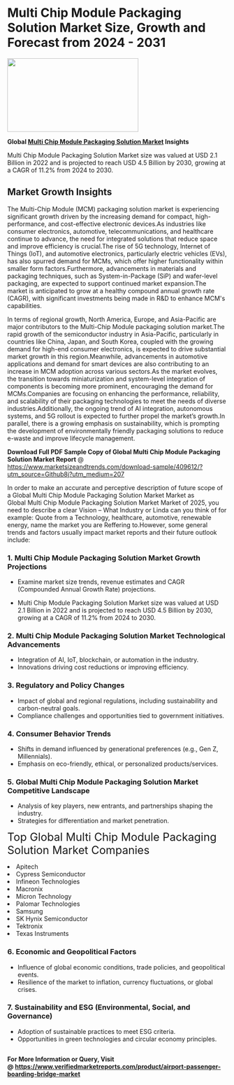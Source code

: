 <H1>Multi Chip Module Packaging Solution Market Size, Growth and Forecast from 2024 - 2031</H1><img class="aligncenter size-medium wp-image-584254" src="https://thirdeyenews.in/wp-content/uploads/2024/09/Global-Market-Research-300x168.jpeg" alt="" width="300" height="168" /><p><strong>Global&nbsp;<a href="https://www.marketsizeandtrends.com/download-sample/409612/?utm_source=Github8j?utm_medium=207">Multi Chip Module Packaging Solution Market</a> Insights</strong></p><p>Multi Chip Module Packaging Solution Market size was valued at USD 2.1 Billion in 2022 and is projected to reach USD 4.5 Billion by 2030, growing at a CAGR of 11.2% from 2024 to 2030.</p><p><h2>Market Growth Insights</h2> <p>The Multi-Chip Module (MCM) packaging solution market is experiencing significant growth driven by the increasing demand for compact, high-performance, and cost-effective electronic devices.As industries like consumer electronics, automotive, telecommunications, and healthcare continue to advance, the need for integrated solutions that reduce space and improve efficiency is crucial.The rise of 5G technology, Internet of Things (IoT), and automotive electronics, particularly electric vehicles (EVs), has also spurred demand for MCMs, which offer higher functionality within smaller form factors.Furthermore, advancements in materials and packaging techniques, such as System-in-Package (SiP) and wafer-level packaging, are expected to support continued market expansion.The market is anticipated to grow at a healthy compound annual growth rate (CAGR), with significant investments being made in R&D to enhance MCM's capabilities.</p> <p>In terms of regional growth, North America, Europe, and Asia-Pacific are major contributors to the Multi-Chip Module packaging solution market.The rapid growth of the semiconductor industry in Asia-Pacific, particularly in countries like China, Japan, and South Korea, coupled with the growing demand for high-end consumer electronics, is expected to drive substantial market growth in this region.Meanwhile, advancements in automotive applications and demand for smart devices are also contributing to an increase in MCM adoption across various sectors.As the market evolves, the transition towards miniaturization and system-level integration of components is becoming more prominent, encouraging the demand for MCMs.Companies are focusing on enhancing the performance, reliability, and scalability of their packaging technologies to meet the needs of diverse industries.Additionally, the ongoing trend of AI integration, autonomous systems, and 5G rollout is expected to further propel the market’s growth.In parallel, there is a growing emphasis on sustainability, which is prompting the development of environmentally friendly packaging solutions to reduce e-waste and improve lifecycle management.</p> <p><span class=""><strong>Download Full PDF Sample Copy of Global Multi Chip Module Packaging Solution Market Report</strong> @ <a href="https://www.marketsizeandtrends.com/download-sample/409612/?utm_source=Github8j?utm_medium=207" target="_blank">https://www.marketsizeandtrends.com/download-sample/409612/?utm_source=Github8j?utm_medium=207</a></span></p><p>In order to make an accurate and perceptive description of future scope of a Global&nbsp;Multi Chip Module Packaging Solution Market Market as Global&nbsp;Multi Chip Module Packaging Solution Market Market of 2025, you need to describe a clear Vision &ndash; What Industry or Linda can you think of for example: Quote from a Technology, healthcare, automotive, renewable energy, name the market you are Reffering to.However, some general trends and factors usually impact market reports and their future outlook include:</p><h3>1.&nbsp;<strong>Multi Chip Module Packaging Solution Market Growth Projections</strong></h3><ul><li>Examine market size trends, revenue estimates and CAGR (Compounded Annual Growth Rate) projections.</li><li><p>Multi Chip Module Packaging Solution Market size was valued at USD 2.1 Billion in 2022 and is projected to reach USD 4.5 Billion by 2030, growing at a CAGR of 11.2% from 2024 to 2030.</p></li></ul><h3>2.&nbsp;<strong>Multi Chip Module Packaging Solution Market Technological Advancements</strong></h3><ul><li>Integration of AI, IoT, blockchain, or automation in the industry.</li><li>Innovations driving cost reductions or improving efficiency.</li></ul><h3>3.&nbsp;<strong>Regulatory and Policy Changes</strong></h3><ul><li>Impact of global and regional regulations, including sustainability and carbon-neutral goals.</li><li>Compliance challenges and opportunities tied to government initiatives.</li></ul><h3>4.&nbsp;<strong>Consumer Behavior Trends</strong></h3><ul><li>Shifts in demand influenced by generational preferences (e.g., Gen Z, Millennials).</li><li>Emphasis on eco-friendly, ethical, or personalized products/services.</li></ul><h3>5.&nbsp;<strong>Global Multi Chip Module Packaging Solution Market Competitive Landscape</strong></h3><ul><li>Analysis of key players, new entrants, and partnerships shaping the industry.</li><li>Strategies for differentiation and market penetration.</li></ul><p data-pm-slice="1 1 []"><span style="color: inherit; font-family: inherit; font-size: 25px;">Top Global Multi Chip Module Packaging Solution Market Companies</span></p><div class="" data-test-id=""><p><li>Apitech</li><li> Cypress Semiconductor</li><li> Infineon Technologies</li><li> Macronix</li><li> Micron Technology</li><li> Palomar Technologies</li><li> Samsung</li><li> SK Hynix Semiconductor</li><li> Tektronix</li><li> Texas Instruments</li></p></div><h3>6.&nbsp;<strong>Economic and Geopolitical Factors</strong></h3><ul><li>Influence of global economic conditions, trade policies, and geopolitical events.</li><li>Resilience of the market to inflation, currency fluctuations, or global crises.</li></ul><h3>7.&nbsp;<strong>Sustainability and ESG (Environmental, Social, and Governance)</strong></h3><ul><li>Adoption of sustainable practices to meet ESG criteria.</li><li>Opportunities in green technologies and circular economy principles.</li></ul><h2><strong style="font-size: 14px;">For More Information or Query, Visit @&nbsp;</strong><a style="background-color: #ffffff; font-size: 14px;" href="https://www.marketsizeandtrends.com/report/multi-chip-module-packaging-solution-market/" target="_blank">https://www.verifiedmarketreports.com/product/airport-passenger-boarding-bridge-market</a></h2>